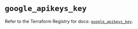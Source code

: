 # `google_apikeys_key`

Refer to the Terraform Registry for docs: [`google_apikeys_key`](https://registry.terraform.io/providers/hashicorp/google/6.18.1/docs/resources/apikeys_key).
